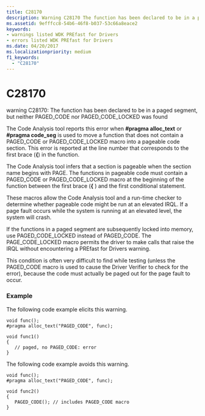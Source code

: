 ```yaml
---
title: C28170
description: Warning C28170 The function has been declared to be in a paged segment, but neither PAGED_CODE nor PAGED_CODE_LOCKED was found.
ms.assetid: 9efffcc8-54b6-46f8-b037-53c66a8eace2
keywords:
- warnings listed WDK PREfast for Drivers
- errors listed WDK PREfast for Drivers
ms.date: 04/20/2017
ms.localizationpriority: medium
f1_keywords: 
  - "C28170" 
---
```


# C28170


warning C28170: The function has been declared to be in a paged segment, but neither PAGED\_CODE nor PAGED\_CODE\_LOCKED was found

The Code Analysis tool reports this error when **\#pragma alloc\_text** or **\#pragma code\_seg** is used to move a function that does not contain a PAGED\_CODE or PAGED\_CODE\_LOCKED macro into a pageable code section. This error is reported at the line number that corresponds to the first brace (**{**) in the function.

The Code Analysis tool infers that a section is pageable when the section name begins with PAGE. The functions in pageable code must contain a PAGED\_CODE or PAGED\_CODE\_LOCKED macro at the beginning of the function between the first brace (**{** ) and the first conditional statement.

These macros allow the Code Analysis tool and a run-time checker to determine whether pageable code might be run at an elevated IRQL. If a page fault occurs while the system is running at an elevated level, the system will crash.

If the functions in a paged segment are subsequently locked into memory, use PAGED\_CODE\_LOCKED instead of PAGED\_CODE. The PAGE\_CODE\_LOCKED macro permits the driver to make calls that raise the IRQL without encountering a PREfast for Drivers warning.

This condition is often very difficult to find while testing (unless the PAGED\_CODE macro is used to cause the Driver Verifier to check for the error), because the code must actually be paged out for the page fault to occur.

### <span id="example"></span><span id="EXAMPLE"></span>Example

The following code example elicits this warning.

```
void func();
#pragma alloc_text("PAGED_CODE", func);

void func1()
{
   // paged, no PAGED_CODE: error
}
```

The following code example avoids this warning.

```
void func();
#pragma alloc_text("PAGED_CODE", func);

void func2()
{
   PAGED_CODE(); // includes PAGED_CODE macro
}
```

 

 





